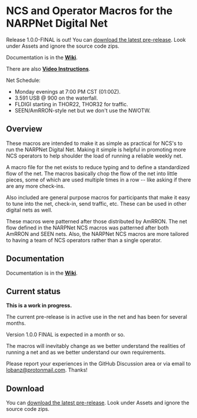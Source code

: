 # NCS and Operator Macros for the NARPNet Digital Net

Release 1.0.0-FINAL is out! You can [download the latest
pre-release](https://github.com/NARPNet/NARPNet_NCS/releases/latest/).  Look
under Assets and ignore the source code zips.

Documentation is in the **[Wiki](https://github.com/NARPNet/NARPNet_NCS/wiki)**.

There are also **[Video Instructions](https://github.com/NARPNet/NARPNet_NCS/wiki/5.-Video-Instructions)**.

Net Schedule:
- Monday evenings at 7:00 PM CST (01:00Z).
- 3.591 USB @ 900 on the waterfall.
- FLDIGI starting in THOR22, THOR32 for traffic.
- SEEN/AmRRON-style net but we don't use the NWOTW.

## Overview

These macros are intended to make it as simple as practical for NCS's to run the
NARPNet Digital Net.  Making it simple is helpful in promoting more NCS operators
to help shoulder the load of running a reliable weekly net.  

A macro file for the net exists to reduce typing and to define a standardized
flow of the net.  The macros basically chop the flow of the net into little
pieces, some of which are used multiple times in a row -- like asking if there
are any more check-ins.

Also included are general purpose macros for participants that make it easy to 
tune into the net, check-in, send traffic, etc.  These can be used in other 
digital nets as well.

These macros were patterned after those distributed by AmRRON.  The net flow
defined in the NARPNet NCS macros was patterned after both AmRRON and SEEN nets.
Also, the NARPNet NCS macros are more tailored to having a team of NCS operators
rather than a single operator.

## Documentation

Documentation is in the **[Wiki](https://github.com/NARPNet/NARPNet_NCS/wiki)**.

## Current status

**This is a work in progress.**

The current pre-release is in active use in the net and has been for several months.

Version 1.0.0 FINAL is expected in a month or so.

The macros will inevitably change as we better understand the realities of 
running a net and as we better understand our own requirements.

Please report your experiences in the GitHub Discussion area or via email to
lobanz@protonmail.com.  Thanks!

## Download

You can [download the latest
pre-release](https://github.com/NARPNet/NARPNet_NCS/releases/latest/).  Look
under Assets and ignore the source code zips.


